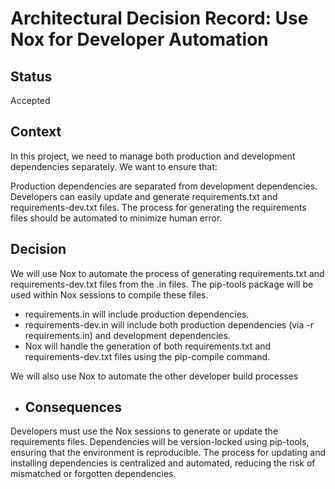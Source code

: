 # Architectural Decision Record:  Use Nox for Developer Automation

## Status

Accepted

## Context

In this project, we need to manage both production and development dependencies separately. We want to ensure that:

Production dependencies are separated from development dependencies.
Developers can easily update and generate requirements.txt and requirements-dev.txt files.
The process for generating the requirements files should be automated to minimize human error.

## Decision

We will use Nox to automate the process of generating requirements.txt and requirements-dev.txt files from the .in
files. The pip-tools package will be used within Nox sessions to compile these files.

- requirements.in will include production dependencies.
- requirements-dev.in will include both production dependencies (via -r requirements.in) and development dependencies.
- Nox will handle the generation of both requirements.txt and requirements-dev.txt files using the pip-compile command.

We will also use Nox to automate the other developer build processes

- ## Consequences

Developers must use the Nox sessions to generate or update the requirements files.
Dependencies will be version-locked using pip-tools, ensuring that the environment is reproducible.
The process for updating and installing dependencies is centralized and automated, reducing the risk of mismatched or
forgotten dependencies.
